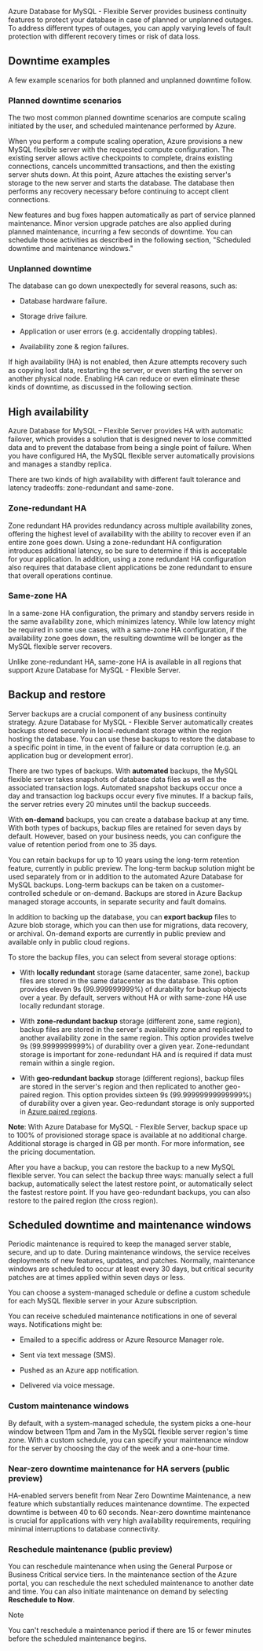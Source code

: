 Azure Database for MySQL - Flexible Server provides business continuity features to protect your database in case of planned or unplanned outages. To address different types of outages, you can apply varying levels of fault protection with different recovery times or risk of data loss.
## Downtime examples

A few example scenarios for both planned and unplanned downtime follow.

### Planned downtime scenarios

The two most common planned downtime scenarios are compute scaling initiated by the user, and scheduled maintenance performed by Azure.

When you perform a compute scaling operation, Azure provisions a new MySQL flexible server with the requested compute configuration. The existing server allows active checkpoints to complete, drains existing connections, cancels uncommitted transactions, and then the existing server shuts down. At this point, Azure attaches the existing server's storage to the new server and starts the database. The database then performs any recovery necessary before continuing to accept client connections.

New features and bug fixes happen automatically as part of service planned maintenance. Minor version upgrade patches are also applied during planned maintenance, incurring a few seconds of downtime. You can schedule those activities as described in the following section, "Scheduled downtime and maintenance windows."

### Unplanned downtime

The database can go down unexpectedly for several reasons, such as:

- Database hardware failure.

- Storage drive failure.

- Application or user errors (e.g. accidentally dropping tables).

- Availability zone & region failures.

If high availability (HA) is not enabled, then Azure attempts recovery such as copying lost data, restarting the server, or even starting the server on another physical node. Enabling HA can reduce or even eliminate these kinds of downtime, as discussed in the following section.

## High availability

Azure Database for MySQL – Flexible Server provides HA with automatic failover, which provides a solution that is designed never to lose committed data and to prevent the database from being a single point of failure. When you have configured HA, the MySQL flexible server automatically provisions and manages a standby replica.

There are two kinds of high availability with different fault tolerance and latency tradeoffs: zone-redundant and same-zone.

### Zone-redundant HA

Zone redundant HA provides redundancy across multiple availability zones, offering the highest level of availability with the ability to recover even if an entire zone goes down. Using a zone-redundant HA configuration introduces additional latency, so be sure to determine if this is acceptable for your application. In addition, using a zone redundant HA configuration also requires that database client applications be zone redundant to ensure that overall operations continue.

### Same-zone HA

In a same-zone HA configuration, the primary and standby servers reside in the same availability zone, which minimizes latency. While low latency might be required in some use cases, with a same-zone HA configuration, if the availability zone goes down, the resulting downtime will be longer as the MySQL flexible server recovers.

Unlike zone-redundant HA, same-zone HA is available in all regions that support Azure Database for MySQL - Flexible Server.

## Backup and restore

Server backups are a crucial component of any business continuity strategy. Azure Database for MySQL - Flexible Server automatically creates backups stored securely in local-redundant storage within the region hosting the database. You can use these backups to restore the database to a specific point in time, in the event of failure or data corruption (e.g. an application bug or development error).

There are two types of backups. With **automated** backups, the MySQL flexible server takes snapshots of database data files as well as the associated transaction logs. Automated snapshot backups occur once a day and transaction log backups occur every five minutes. If a backup fails, the server retries every 20 minutes until the backup succeeds.

With **on-demand** backups, you can create a database backup at any time. With both types of backups, backup files are retained for seven days by default. However, based on your business needs, you can configure the value of retention period from one to 35 days.

You can retain backups for up to 10 years using the long-term retention feature, currently in public preview. The long-term backup solution might be used separately from or in addition to the automated Azure Database for MySQL backups. Long-term backups can be taken on a customer-controlled schedule or on-demand. Backups are stored in Azure Backup managed storage accounts, in separate security and fault domains.

In addition to backing up the database, you can **export backup** files to Azure blob storage, which you can then use for migrations, data recovery, or archival. On-demand exports are currently in public preview and available only in public cloud regions.

To store the backup files, you can select from several storage options:

- With **locally redundant** storage (same datacenter, same zone), backup files are stored in the same datacenter as the database. This option provides eleven 9s (99.999999999%) of durability for backup objects over a year. By default, servers without HA or with same-zone HA use locally redundant storage.

- With **zone-redundant backup** storage (different zone, same region), backup files are stored in the server's availability zone and replicated to another availability zone in the same region. This option provides twelve 9s (99.9999999999%) of durability over a given year. Zone-redundant storage is important for zone-redundant HA and is required if data must remain within a single region.

- With **geo-redundant backup** storage (different regions), backup files are stored in the server's region and then replicated to another geo-paired region. This option provides sixteen 9s (99.99999999999999%) of durability over a given year. Geo-redundant storage is only supported in [Azure paired regions](https://github.com/solliancenet/microsoft-learning-path-work-with-azure-database-for-mysql/blob/main/azure/mysql/flexible-server/overview#azure-regions).

**Note**: With Azure Database for MySQL - Flexible Server, backup space up to 100% of provisioned storage space is available at no additional charge. Additional storage is charged in GB per month. For more information, see the pricing documentation.

After you have a backup, you can restore the backup to a new MySQL flexible server. You can select the backup three ways: manually select a full backup, automatically select the latest restore point, or automatically select the fastest restore point. If you have geo-redundant backups, you can also restore to the paired region (the cross region).

## Scheduled downtime and maintenance windows

Periodic maintenance is required to keep the managed server stable, secure, and up to date. During maintenance windows, the service receives deployments of new features, updates, and patches. Normally, maintenance windows are scheduled to occur at least every 30 days, but critical security patches are at times applied within seven days or less.

You can choose a system-managed schedule or define a custom schedule for each MySQL flexible server in your Azure subscription.

You can receive scheduled maintenance notifications in one of several ways. Notifications might be:

- Emailed to a specific address or Azure Resource Manager role.

- Sent via text message (SMS).

- Pushed as an Azure app notification.

- Delivered via voice message.

### Custom maintenance windows

By default, with a system-managed schedule, the system picks a one-hour window between 11pm and 7am in the MySQL flexible server region's time zone. With a custom schedule, you can specify your maintenance window for the server by choosing the day of the week and a one-hour time.

### Near-zero downtime maintenance for HA servers (public preview)

HA-enabled servers benefit from Near Zero Downtime Maintenance, a new feature which substantially reduces maintenance downtime. The expected downtime is between 40 to 60 seconds. Near-zero downtime maintenance is crucial for applications with very high availability requirements, requiring minimal interruptions to database connectivity.

### Reschedule maintenance (public preview)

You can reschedule maintenance when using the General Purpose or Business Critical service tiers. In the maintenance section of the Azure portal, you can reschedule the next scheduled maintenance to another date and time. You can also initiate maintenance on demand by selecting **Reschedule to Now**.

> [!NOTE]  
>  
> You can't reschedule a maintenance period if there are 15 or fewer minutes before the scheduled maintenance begins.

